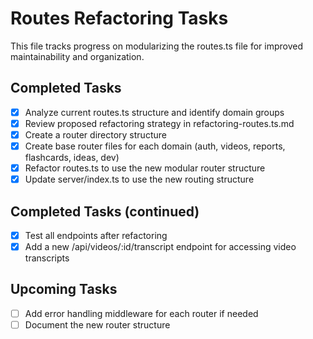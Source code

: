 # Routes Refactoring Tasks

This file tracks progress on modularizing the routes.ts file for improved maintainability and organization.

## Completed Tasks
- [x] Analyze current routes.ts structure and identify domain groups
- [x] Review proposed refactoring strategy in refactoring-routes.ts.md
- [x] Create a router directory structure
- [x] Create base router files for each domain (auth, videos, reports, flashcards, ideas, dev)
- [x] Refactor routes.ts to use the new modular router structure
- [x] Update server/index.ts to use the new routing structure

## Completed Tasks (continued)
- [x] Test all endpoints after refactoring
- [x] Add a new /api/videos/:id/transcript endpoint for accessing video transcripts

## Upcoming Tasks
- [ ] Add error handling middleware for each router if needed
- [ ] Document the new router structure